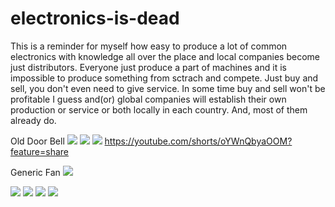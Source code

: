 # electronics-is-dead
This is a reminder for myself how easy to produce a lot of common electronics with knowledge all over the place 
and local companies become just distributors. Everyone just produce a part of machines and it is impossible
to produce something from sctrach and compete. Just buy and sell, you don't even need to give service.
In some time buy and sell won't be profitable I guess and(or) global companies will establish their own 
production or service or both locally in each country. And, most of them already do.	


Old Door Bell
![](pics/1-1.jpg)
![](pics/1-2.jpg)
![](pics/1-3.jpg)
https://youtube.com/shorts/oYWnQbyaOOM?feature=share


Generic Fan
![](pics/2-1.jpg)

![](pics/3-1.webp)
![](pics/3-1.jpg)
![](pics/3-2.jpg)
![](pics/3-3.png)
